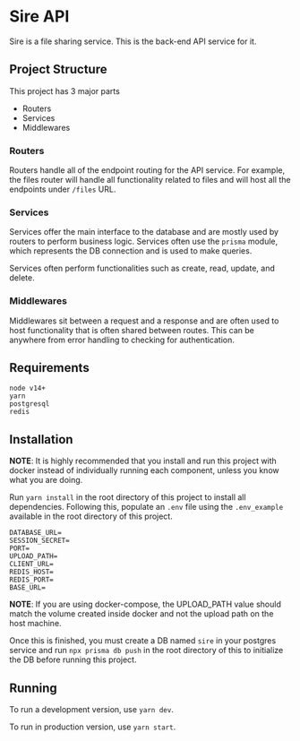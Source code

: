 # Sire API

Sire is a file sharing service. This is the back-end API service for it.

## Project Structure

This project has 3 major parts

- Routers
- Services
- Middlewares

### Routers

Routers handle all of the endpoint routing for the API service. For example, the files router will handle all functionality related to files and will host all the endpoints under `/files` URL.

### Services

Services offer the main interface to the database and are mostly used by routers to perform business logic. Services often use the `prisma` module, which represents the DB connection and is used to make queries.

Services often perform functionalities such as create, read, update, and delete.

### Middlewares

Middlewares sit between a request and a response and are often used to host functionality that is often shared between routes. This can be anywhere from error handling to checking for authentication.

## Requirements

```
node v14+
yarn
postgresql
redis
```

## Installation

**NOTE**: It is highly recommended that you install and run this project with docker instead of individually running each component, unless you know what you are doing.

Run `yarn install` in the root directory of this project to install all dependencies. Following this, populate an `.env` file using the `.env_example` available in the root directory of this project.

```
DATABASE_URL=
SESSION_SECRET=
PORT=
UPLOAD_PATH=
CLIENT_URL=
REDIS_HOST=
REDIS_PORT=
BASE_URL=
```

**NOTE**: If you are using docker-compose, the UPLOAD_PATH value should match the volume created inside docker and not the upload path on the host machine.

Once this is finished, you must create a DB named `sire` in your postgres service and run `npx prisma db push` in the root directory of this to initialize the DB before running this project.

## Running

To run a development version, use `yarn dev`.

To run in production version, use `yarn start`.
